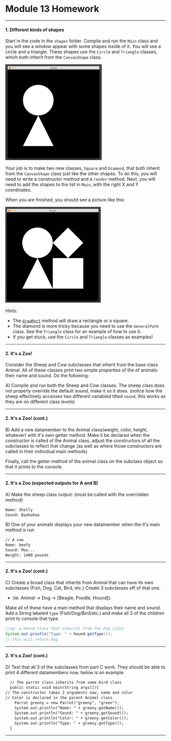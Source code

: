 # Module 13 Homework

<style>
@media print {
  pre {
    border: 1px solid gray;
    page-break-inside: avoid;
  }
}

.break {
  page-break-after: always;
}
</style>
-----------------------------------------------------------------------
#### 1. Different kinds of shapes

Start in the code in the `shapes` folder. Compile and run the `Main` class and you will see a window appear with some shapes inside of it. You will see a circle and a triangle. These shapes use the `Circle` and `Triangle` classes, which both inherit from the `CanvasShape` class.

<img src="assets/shapes-1.png" height="300" />

Your job is to make two new classes, `Square` and `Diamond`, that both inherit from the `CanvasShape` class just like the other shapes. To do this, you will need to write a constructor method and a `render` method. Next, you will need to add the shapes to the list in `Main`, with the right X and Y coordinates.

When you are finished, you should see a picture like this:

<img src="assets/shapes-2.png" height="300" />

Hints:

- The [`drawRect`](https://docs.oracle.com/javase/8/docs/api/java/awt/Graphics.html#drawRect-int-int-int-int-) method will draw a rectangle or a square.
- The diamond is more tricky because you need to use the `GeneralPath` class. See the `Triangle` class for an example of how to use it.
- If you get stuck, use the `Circle` and `Triangle` classes as examples!

--------------------------------------------------------------------------

#### 2. It's a Zoo!
Consider the Sheep and Cow subclasses that inherit from the base class Animal. All of these classes print two simple properties of the of animals: their name and sound. Do the following:

A) Compile and run both the Sheep and Cow classes. The sheep class does not properly override the default sound, make it so it does. (notice how the sheep effectively accesses two different variabled titled ```sound```, this works as they are on different class levels)

--------------------------------------------------------------------------

#### 2. It's a Zoo! (cont.)
B) Add a new datamember to the Animal class(weight, color, height, whatever) with it's own getter method. Make it be declared when the constructor is called of the Animal class, adjust the constructors of all the subclasses to reflect that change (as well as where those constructors are called in their individual main methods)

Finally, call the getter method of the animal class on the subclass object so that it prints to the console.

-------------------------------------------------------------------------

#### 2. It's a Zoo (expected outputs for A and B)
A) Make the sheep class output: (must be called with the overridden method)
```
Name: Shelly
Sound: Baahahaa
```
B) One of your animals displays your new datamember when the it's main method is run
```
// A cow
Name: beefy
Sound: Moo...
Weight: 1400 pounds
```
-------------------------------------------------------------------------

#### 2. It's a Zoo! (cont.)
C) Create a broad class that inherits from Animal that can have its own subclasses (Fish, Dog, Cat, Bird, etc.) Create 3 subclasses off of that one. 
 * (ie: Animal -> Dog -> [Beagle, Poodle, Hound]). 
 
 Make all of these have a main method that displays their name and sound. Add a String labeled ```type``` (Fish/Dog/Bird/etc.) and make all 3 of the children print to console that type 
 ```java
 //eg: a Hound class that inherits from the Dog class
 System.out.println("Type: " + hound.getType());
 // this will return Dog
 ```
 
 -----------------------------------------------------------------------
 
#### 2. It's a Zoo! (cont.)

D) Test that all 3 of the subclasses from part C work. They should be able to print 4 different datamembers now, below is an example:
```
  // The parrot class inherits from some bird class
  public static void main(String args[]){
// The constructor takes 2 arguments now, name and color
// Color is declared in the parent Animal class
    Parrot greeny = new Parrot("greeny", "green");
    System.out.println("Name: " + greeny.getName());
    System.out.println("Sound: " + greeny.getSound());
    System.out.println("Color: " + greeny.getColor());
    System.out.println("Type: " + greeny.getType());
  }

```
------------------------------------------------------------------------
